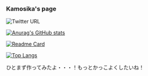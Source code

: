 ### Kamosika's page



![Twitter URL](https://img.shields.io/twitter/url?style=social&url=https%3A%2F%2Ftwitter.com%2Fkamosika179)

[![Anurag's GitHub stats](https://github-readme-stats.vercel.app/api?username=kamosika179&show_icons=true&theme=radical)](https://github.com/anuraghazra/github-readme-stats)

[![Readme Card](https://github-readme-stats.vercel.app/api/pin/?username=kamosika179&repo=100-days-of-code)](https://github.com/kamosika179/100-days-of-code)

[![Top Langs](https://github-readme-stats.vercel.app/api/top-langs/?username=anuraghazra)](https://github.com/anuraghazra/github-readme-stats)

ひとまず作ってみたよ・・・！もっとかっこよくしたいね！
